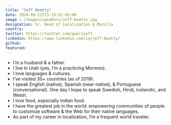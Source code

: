 ```yaml
---
title: "Jeff Beatty"
date: 2020-09-21T23:19:52-05:00
image : /images/speakers/jeff-beatty.jpg
designation: Sr. Head of Localization @ Mozilla
country: 
twitter: https://twitter.com/guerojeff
linkedin: https://www.linkedin.com/in/jeff-beatty/
github: 
featured: 
---
```


* I’m a husband & a father.
* I live in Utah (yes, I’m a practicing Mormon).
* I love languages & cultures.
* I’ve visited 30+ countries (as of 2019).
* I speak English (native), Spanish (near-native), & Portuguese (conversational). One day I hope to speak Swedish, Hindi, Icelandic, and Welsh.
* I love food, especially Indian food.
* I have the greatest job in the world: empowering communities of people to customize software & the Web for their native languages.
* As part of my career in localization, I’m a frequent world traveler. 
